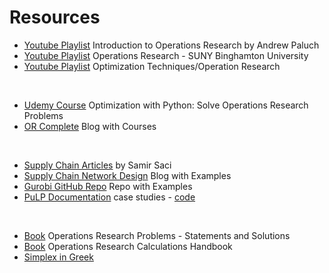# Resources

- [Youtube Playlist](https://www.youtube.com/watch?v=drQM-lw4P2M&list=PLRihodfxzBsWFjXJXGYX_bqXeTGmMgN_M) Introduction to Operations Research by Andrew Paluch
- [Youtube Playlist](https://www.youtube.com/watch?v=WIWhQpR-CjY&list=PLgA4wLGrqI-ll9OSJmR5nU4lV4_aNTgKx) Operations Research - SUNY Binghamton University
- [Youtube Playlist](https://www.youtube.com/watch?v=84HOL_EiJ4M&list=PLLtQL9wSL16ioUvHckGCkoWq_CIvyUI0p&index=1) Optimization Techniques/Operation Research

<br>

- [Udemy Course](https://kaizen.udemy.com/course/optimization-with-python-linear-nonlinear-and-cplex-gurobi/learn/lecture/25811798#overview) Optimization with Python: Solve Operations Research Problems
- [OR Complete](https://orcomplete.com/internet/enesbilgin/open-courses-on-operations-research) Blog with Courses

<br>

- [Supply Chain Articles](https://s-saci95.medium.com/) by Samir Saci
- [Supply Chain Network Design](http://networkdesignbook.com/academic-use/course-materials/) Blog with Examples
- [Gurobi GitHub Repo](https://github.com/Gurobi/modeling-examples) Repo with Examples
- [PuLP Documentation](https://coin-or.github.io/pulp/CaseStudies/index.html) case studies - [code](/PuLP%20Case%20Studies/)

<br>

- [Book](https://drive.google.com/drive/folders/12DwbohMBZKfEibXGG5Q28Cn1iN1UKZjD) Operations Research Problems - Statements and Solutions
- [Book](https://drive.google.com/drive/folders/12DwbohMBZKfEibXGG5Q28Cn1iN1UKZjD) Operations Research Calculations Handbook
- [Simplex in Greek](https://docplayer.gr/42208492-Epiheirisiaki-ereyna.html)
